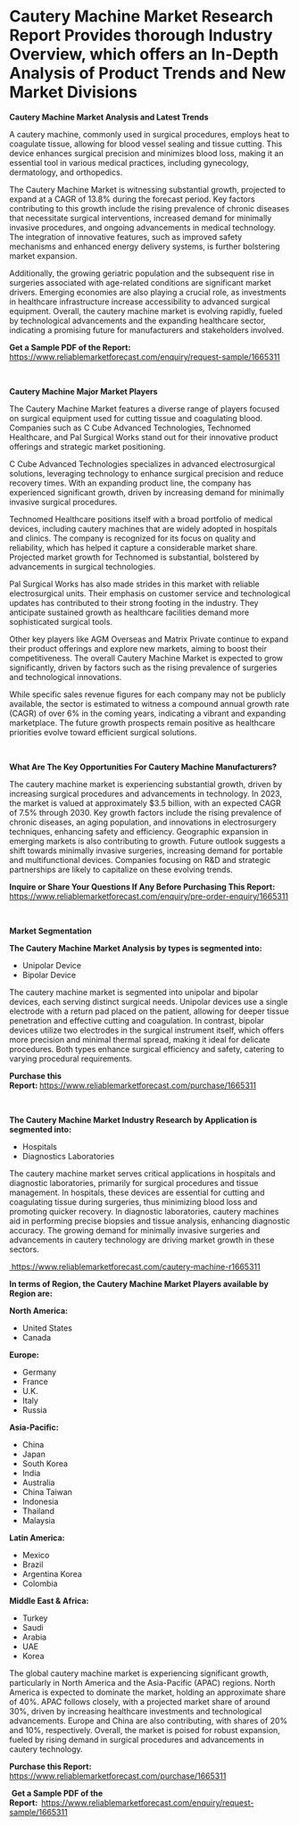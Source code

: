 <p><h1>Cautery Machine Market Research Report Provides thorough Industry Overview, which offers an In-Depth Analysis of Product Trends and New Market Divisions</h1></p><p><strong>Cautery Machine Market Analysis and Latest Trends</strong></p>
<p><p>A cautery machine, commonly used in surgical procedures, employs heat to coagulate tissue, allowing for blood vessel sealing and tissue cutting. This device enhances surgical precision and minimizes blood loss, making it an essential tool in various medical practices, including gynecology, dermatology, and orthopedics.</p><p>The Cautery Machine Market is witnessing substantial growth, projected to expand at a CAGR of 13.8% during the forecast period. Key factors contributing to this growth include the rising prevalence of chronic diseases that necessitate surgical interventions, increased demand for minimally invasive procedures, and ongoing advancements in medical technology. The integration of innovative features, such as improved safety mechanisms and enhanced energy delivery systems, is further bolstering market expansion.</p><p>Additionally, the growing geriatric population and the subsequent rise in surgeries associated with age-related conditions are significant market drivers. Emerging economies are also playing a crucial role, as investments in healthcare infrastructure increase accessibility to advanced surgical equipment. Overall, the cautery machine market is evolving rapidly, fueled by technological advancements and the expanding healthcare sector, indicating a promising future for manufacturers and stakeholders involved.</p></p>
<p><strong>Get a Sample PDF of the Report:&nbsp;</strong> <a href="https://www.reliablemarketforecast.com/enquiry/request-sample/1665311?utm_campaign=2445&utm_medium=2&utm_source=Github&utm_content=ia&utm_term=16042025&utm_id=cautery-machine">https://www.reliablemarketforecast.com/enquiry/request-sample/1665311</a></p>
<p>&nbsp;</p>
<p><strong>Cautery Machine Major Market Players</strong></p>
<p><p>The Cautery Machine Market features a diverse range of players focused on surgical equipment used for cutting tissue and coagulating blood. Companies such as C Cube Advanced Technologies, Technomed Healthcare, and Pal Surgical Works stand out for their innovative product offerings and strategic market positioning.</p><p>C Cube Advanced Technologies specializes in advanced electrosurgical solutions, leveraging technology to enhance surgical precision and reduce recovery times. With an expanding product line, the company has experienced significant growth, driven by increasing demand for minimally invasive surgical procedures.</p><p>Technomed Healthcare positions itself with a broad portfolio of medical devices, including cautery machines that are widely adopted in hospitals and clinics. The company is recognized for its focus on quality and reliability, which has helped it capture a considerable market share. Projected market growth for Technomed is substantial, bolstered by advancements in surgical technologies.</p><p>Pal Surgical Works has also made strides in this market with reliable electrosurgical units. Their emphasis on customer service and technological updates has contributed to their strong footing in the industry. They anticipate sustained growth as healthcare facilities demand more sophisticated surgical tools.</p><p>Other key players like AGM Overseas and Matrix Private continue to expand their product offerings and explore new markets, aiming to boost their competitiveness. The overall Cautery Machine Market is expected to grow significantly, driven by factors such as the rising prevalence of surgeries and technological innovations.</p><p>While specific sales revenue figures for each company may not be publicly available, the sector is estimated to witness a compound annual growth rate (CAGR) of over 6% in the coming years, indicating a vibrant and expanding marketplace. The future growth prospects remain positive as healthcare priorities evolve toward efficient surgical solutions.</p></p>
<p>&nbsp;</p>
<p><strong>What Are The Key Opportunities For Cautery Machine Manufacturers?</strong></p>
<p><p>The cautery machine market is experiencing substantial growth, driven by increasing surgical procedures and advancements in technology. In 2023, the market is valued at approximately $3.5 billion, with an expected CAGR of 7.5% through 2030. Key growth factors include the rising prevalence of chronic diseases, an aging population, and innovations in electrosurgery techniques, enhancing safety and efficiency. Geographic expansion in emerging markets is also contributing to growth. Future outlook suggests a shift towards minimally invasive surgeries, increasing demand for portable and multifunctional devices. Companies focusing on R&D and strategic partnerships are likely to capitalize on these evolving trends.</p></p>
<p><strong>Inquire or Share Your Questions If Any Before Purchasing This Report:</strong> <a href="https://www.reliablemarketforecast.com/enquiry/pre-order-enquiry/1665311?utm_campaign=2445&utm_medium=2&utm_source=Github&utm_content=ia&utm_term=16042025&utm_id=cautery-machine">https://www.reliablemarketforecast.com/enquiry/pre-order-enquiry/1665311</a></p>
<p>&nbsp;</p>
<p><strong>Market Segmentation</strong></p>
<p><strong>The Cautery Machine Market Analysis by types is segmented into:</strong></p>
<p><ul><li>Unipolar Device</li><li>Bipolar Device</li></ul></p>
<p><p>The cautery machine market is segmented into unipolar and bipolar devices, each serving distinct surgical needs. Unipolar devices use a single electrode with a return pad placed on the patient, allowing for deeper tissue penetration and effective cutting and coagulation. In contrast, bipolar devices utilize two electrodes in the surgical instrument itself, which offers more precision and minimal thermal spread, making it ideal for delicate procedures. Both types enhance surgical efficiency and safety, catering to varying procedural requirements.</p></p>
<p><strong>Purchase this Report:&nbsp;</strong><a href="https://www.reliablemarketforecast.com/purchase/1665311?utm_campaign=2445&utm_medium=2&utm_source=Github&utm_content=ia&utm_term=16042025&utm_id=cautery-machine">https://www.reliablemarketforecast.com/purchase/1665311</a></p>
<p>&nbsp;</p>
<p><strong>The Cautery Machine Market Industry Research by Application is segmented into:</strong></p>
<p><ul><li>Hospitals</li><li>Diagnostics Laboratories</li></ul></p>
<p><p>The cautery machine market serves critical applications in hospitals and diagnostic laboratories, primarily for surgical procedures and tissue management. In hospitals, these devices are essential for cutting and coagulating tissue during surgeries, thus minimizing blood loss and promoting quicker recovery. In diagnostic laboratories, cautery machines aid in performing precise biopsies and tissue analysis, enhancing diagnostic accuracy. The growing demand for minimally invasive surgeries and advancements in cautery technology are driving market growth in these sectors.</p></p>
<p><a href="https://www.reliablemarketforecast.com/cautery-machine-r1665311?utm_campaign=2445&utm_medium=2&utm_source=Github&utm_content=ia&utm_term=16042025&utm_id=cautery-machine">&nbsp;https://www.reliablemarketforecast.com/cautery-machine-r1665311</a></p>
<p><strong>In terms of Region, the Cautery Machine Market Players available by Region are:</strong></p>
<p>
    <p> <strong> North America: </strong>
        <ul>
            <li>United States</li>
            <li>Canada</li>
        </ul>
        </p> 
    <p> <strong> Europe: </strong>
        <ul>
            <li>Germany</li>
            <li>France</li>
            <li>U.K.</li>
            <li>Italy</li>
            <li>Russia</li>
        </ul>
        </p> 
    <p> <strong> Asia-Pacific: </strong>
        <ul>
            <li>China</li>
            <li>Japan</li>
            <li>South Korea</li>
            <li>India</li>
            <li>Australia</li>
            <li>China Taiwan</li>
            <li>Indonesia</li>
            <li>Thailand</li>
            <li>Malaysia</li>
        </ul>
        </p> 
    <p> <strong> Latin America: </strong>
        <ul>
            <li>Mexico</li>
            <li>Brazil</li>
            <li>Argentina Korea</li>
            <li>Colombia</li>
        </ul>
        </p> 
    <p> <strong> Middle East & Africa: </strong>
        <ul>
            <li>Turkey</li>
            <li>Saudi</li>
            <li>Arabia</li>
            <li>UAE</li>
            <li>Korea</li>
        </ul>
    </p>
    </p>
<p><p>The global cautery machine market is experiencing significant growth, particularly in North America and the Asia-Pacific (APAC) regions. North America is expected to dominate the market, holding an approximate share of 40%. APAC follows closely, with a projected market share of around 30%, driven by increasing healthcare investments and technological advancements. Europe and China are also contributing, with shares of 20% and 10%, respectively. Overall, the market is poised for robust expansion, fueled by rising demand in surgical procedures and advancements in cautery technology.</p></p>
<p><strong>Purchase this Report: </strong><a href="https://www.reliablemarketforecast.com/purchase/1665311?utm_campaign=2445&utm_medium=2&utm_source=Github&utm_content=ia&utm_term=16042025&utm_id=cautery-machine">https://www.reliablemarketforecast.com/purchase/1665311</a></p>
<p>&nbsp;<strong>Get a Sample PDF of the Report:&nbsp;&nbsp;</strong><a href="https://www.reliablemarketforecast.com/enquiry/request-sample/1665311?utm_campaign=2445&utm_medium=2&utm_source=Github&utm_content=ia&utm_term=16042025&utm_id=cautery-machine">https://www.reliablemarketforecast.com/enquiry/request-sample/1665311</a></p>
<p><strong></strong></p>
<p><p></p><p></p><p></p></p>